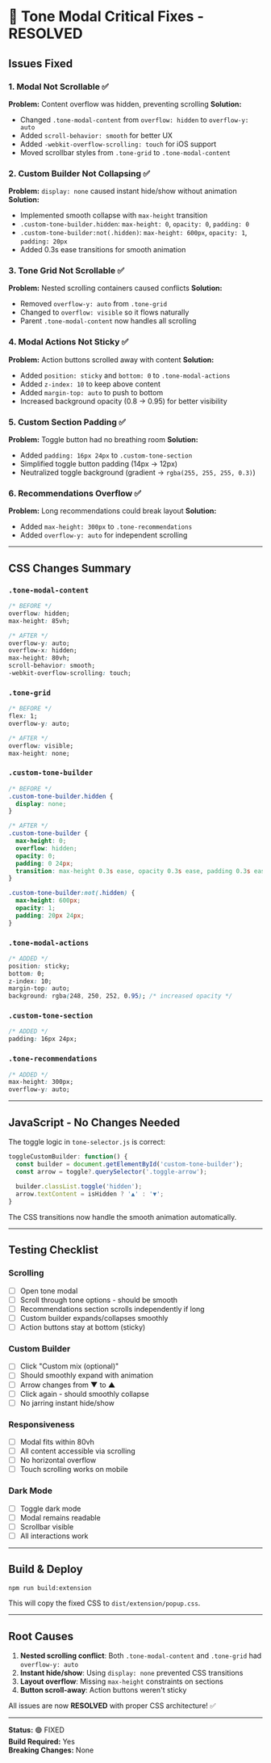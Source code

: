 # 🔧 Tone Modal Critical Fixes - RESOLVED

## Issues Fixed

### 1. **Modal Not Scrollable** ✅
**Problem:** Content overflow was hidden, preventing scrolling
**Solution:**
- Changed `.tone-modal-content` from `overflow: hidden` to `overflow-y: auto`
- Added `scroll-behavior: smooth` for better UX
- Added `-webkit-overflow-scrolling: touch` for iOS support
- Moved scrollbar styles from `.tone-grid` to `.tone-modal-content`

### 2. **Custom Builder Not Collapsing** ✅
**Problem:** `display: none` caused instant hide/show without animation
**Solution:**
- Implemented smooth collapse with `max-height` transition
- `.custom-tone-builder.hidden`: `max-height: 0`, `opacity: 0`, `padding: 0`
- `.custom-tone-builder:not(.hidden)`: `max-height: 600px`, `opacity: 1`, `padding: 20px`
- Added 0.3s ease transitions for smooth animation

### 3. **Tone Grid Not Scrollable** ✅
**Problem:** Nested scrolling containers caused conflicts
**Solution:**
- Removed `overflow-y: auto` from `.tone-grid`
- Changed to `overflow: visible` so it flows naturally
- Parent `.tone-modal-content` now handles all scrolling

### 4. **Modal Actions Not Sticky** ✅
**Problem:** Action buttons scrolled away with content
**Solution:**
- Added `position: sticky` and `bottom: 0` to `.tone-modal-actions`
- Added `z-index: 10` to keep above content
- Added `margin-top: auto` to push to bottom
- Increased background opacity (0.8 → 0.95) for better visibility

### 5. **Custom Section Padding** ✅
**Problem:** Toggle button had no breathing room
**Solution:**
- Added `padding: 16px 24px` to `.custom-tone-section`
- Simplified toggle button padding (14px → 12px)
- Neutralized toggle background (gradient → `rgba(255, 255, 255, 0.3)`)

### 6. **Recommendations Overflow** ✅
**Problem:** Long recommendations could break layout
**Solution:**
- Added `max-height: 300px` to `.tone-recommendations`
- Added `overflow-y: auto` for independent scrolling

---

## CSS Changes Summary

### `.tone-modal-content`
```css
/* BEFORE */
overflow: hidden;
max-height: 85vh;

/* AFTER */
overflow-y: auto;
overflow-x: hidden;
max-height: 80vh;
scroll-behavior: smooth;
-webkit-overflow-scrolling: touch;
```

### `.tone-grid`
```css
/* BEFORE */
flex: 1;
overflow-y: auto;

/* AFTER */
overflow: visible;
max-height: none;
```

### `.custom-tone-builder`
```css
/* BEFORE */
.custom-tone-builder.hidden {
  display: none;
}

/* AFTER */
.custom-tone-builder {
  max-height: 0;
  overflow: hidden;
  opacity: 0;
  padding: 0 24px;
  transition: max-height 0.3s ease, opacity 0.3s ease, padding 0.3s ease;
}

.custom-tone-builder:not(.hidden) {
  max-height: 600px;
  opacity: 1;
  padding: 20px 24px;
}
```

### `.tone-modal-actions`
```css
/* ADDED */
position: sticky;
bottom: 0;
z-index: 10;
margin-top: auto;
background: rgba(248, 250, 252, 0.95); /* increased opacity */
```

### `.custom-tone-section`
```css
/* ADDED */
padding: 16px 24px;
```

### `.tone-recommendations`
```css
/* ADDED */
max-height: 300px;
overflow-y: auto;
```

---

## JavaScript - No Changes Needed

The toggle logic in `tone-selector.js` is correct:
```javascript
toggleCustomBuilder: function() {
  const builder = document.getElementById('custom-tone-builder');
  const arrow = toggle?.querySelector('.toggle-arrow');
  
  builder.classList.toggle('hidden');
  arrow.textContent = isHidden ? '▲' : '▼';
}
```

The CSS transitions now handle the smooth animation automatically.

---

## Testing Checklist

### Scrolling
- [ ] Open tone modal
- [ ] Scroll through tone options - should be smooth
- [ ] Recommendations section scrolls independently if long
- [ ] Custom builder expands/collapses smoothly
- [ ] Action buttons stay at bottom (sticky)

### Custom Builder
- [ ] Click "Custom mix (optional)"
- [ ] Should smoothly expand with animation
- [ ] Arrow changes from ▼ to ▲
- [ ] Click again - should smoothly collapse
- [ ] No jarring instant hide/show

### Responsiveness
- [ ] Modal fits within 80vh
- [ ] All content accessible via scrolling
- [ ] No horizontal overflow
- [ ] Touch scrolling works on mobile

### Dark Mode
- [ ] Toggle dark mode
- [ ] Modal remains readable
- [ ] Scrollbar visible
- [ ] All interactions work

---

## Build & Deploy

```bash
npm run build:extension
```

This will copy the fixed CSS to `dist/extension/popup.css`.

---

## Root Causes

1. **Nested scrolling conflict**: Both `.tone-modal-content` and `.tone-grid` had `overflow-y: auto`
2. **Instant hide/show**: Using `display: none` prevented CSS transitions
3. **Layout overflow**: Missing `max-height` constraints on sections
4. **Button scroll-away**: Action buttons weren't sticky

All issues are now **RESOLVED** with proper CSS architecture! ✅

---

**Status:** 🟢 FIXED  
**Build Required:** Yes  
**Breaking Changes:** None
